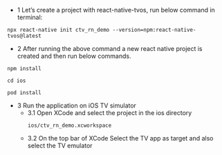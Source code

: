 - 1 Let’s create a project with react-native-tvos, run below command in terminal:

```​
​npx react-native init ctv_rn_demo --version=npm:react-native-tvos@latest
```

- 2 After running the above command a new react native project is created and then run below commands.

```
npm install

cd ios

pod install
```

- 3 Run the application on iOS TV simulator
  - 3.1 Open XCode and select the project in the ios directory 
    ```
    ios/ctv_rn_demo.xcworkspace
    ```
  - 3.2 On the top bar of XCode Select the TV app as target and also select the TV emulator

